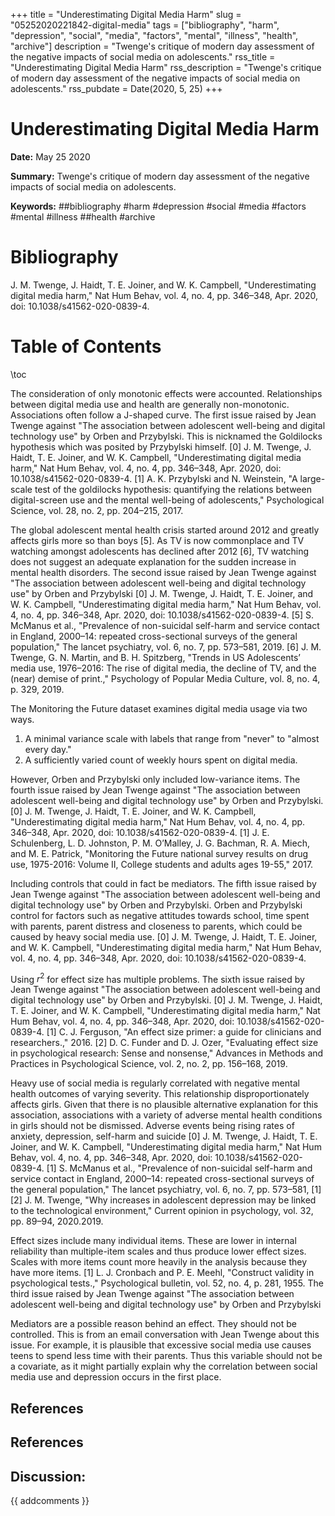 +++
title = "Underestimating Digital Media Harm"
slug = "05252020221842-digital-media"
tags = ["bibliography", "harm", "depression", "social", "media", "factors", "mental", "illness", "health", "archive"]
description = "Twenge's critique of modern day assessment of the negative impacts of social media on adolescents."
rss_title = "Underestimating Digital Media Harm"
rss_description = "Twenge's critique of modern day assessment of the negative impacts of social media on adolescents."
rss_pubdate = Date(2020, 5, 25)
+++



Underestimating Digital Media Harm
=========

**Date:** May 25 2020

**Summary:** Twenge's critique of modern day assessment of the negative impacts of social media on adolescents.

**Keywords:** ##bibliography #harm #depression #social #media #factors #mental #illness ##health #archive

Bibliography
==========

J. M. Twenge, J. Haidt, T. E. Joiner, and W. K. Campbell, "Underestimating digital media harm," Nat Hum Behav, vol. 4, no. 4, pp. 346–348, Apr. 2020, doi: 10.1038/s41562-020-0839-4.

Table of Contents
=========

\toc

The consideration of only monotonic effects were accounted. Relationships between digital media use and health are generally non-monotonic. Associations often follow a J-shaped curve. The first issue raised by Jean Twenge against "The association between adolescent well-being and digital technology use" by Orben and Przybylski. This is nicknamed the Goldilocks hypothesis which was posited by Przybylski himself. [0] J. M. Twenge, J. Haidt, T. E. Joiner, and W. K. Campbell, "Underestimating digital media harm," Nat Hum Behav, vol. 4, no. 4, pp. 346–348, Apr. 2020, doi: 10.1038/s41562-020-0839-4. [1] A. K. Przybylski and N. Weinstein, "A large-scale test of the goldilocks hypothesis: quantifying the relations between digital-screen use and the mental well-being of adolescents," Psychological Science, vol. 28, no. 2, pp. 204–215, 2017.

The global adolescent mental health crisis started around 2012 and greatly affects girls more so than boys [5]. As TV is now commonplace and TV watching amongst adolescents has declined after 2012 [6], TV watching does not suggest an adequate explanation for the sudden increase in mental health disorders. The second issue raised by Jean Twenge against "The association between adolescent well-being and digital technology use" by Orben and Przybylski [0] J. M. Twenge, J. Haidt, T. E. Joiner, and W. K. Campbell, "Underestimating digital media harm," Nat Hum Behav, vol. 4, no. 4, pp. 346–348, Apr. 2020, doi: 10.1038/s41562-020-0839-4. [5] S. McManus et al., "Prevalence of non-suicidal self-harm and service contact in England, 2000–14: repeated cross-sectional surveys of the general population," The lancet psychiatry, vol. 6, no. 7, pp. 573–581, 2019. [6] J. M. Twenge, G. N. Martin, and B. H. Spitzberg, "Trends in US Adolescents’ media use, 1976–2016: The rise of digital media, the decline of TV, and the (near) demise of print.," Psychology of Popular Media Culture, vol. 8, no. 4, p. 329, 2019.

The Monitoring the Future dataset examines digital media usage via two ways. 

1. A minimal variance scale with labels that range from "never" to "almost every day."
2. A sufficiently varied count of weekly hours spent on digital media.

However, Orben and Przybylski only included low-variance items. The fourth issue raised by Jean Twenge against "The association between adolescent well-being and digital technology use" by Orben and Przybylski. [0] J. M. Twenge, J. Haidt, T. E. Joiner, and W. K. Campbell, "Underestimating digital media harm," Nat Hum Behav, vol. 4, no. 4, pp. 346–348, Apr. 2020, doi: 10.1038/s41562-020-0839-4. [1] J. E. Schulenberg, L. D. Johnston, P. M. O’Malley, J. G. Bachman, R. A. Miech, and M. E. Patrick, "Monitoring the Future national survey results on drug use, 1975-2016: Volume II, College students and adults ages 19-55," 2017.

Including controls that could in fact be mediators. The fifth issue raised by Jean Twenge against "The association between adolescent well-being and digital technology use" by Orben and Przybylski. Orben and Przybylski control for factors such as negative attitudes towards school, time spent with parents, parent distress and closeness to parents, which could be caused by heavy social media use. [0] J. M. Twenge, J. Haidt, T. E. Joiner, and W. K. Campbell, "Underestimating digital media harm," Nat Hum Behav, vol. 4, no. 4, pp. 346–348, Apr. 2020, doi: 10.1038/s41562-020-0839-4.

Using $r^{2}$ for effect size has multiple problems. The sixth issue raised by Jean Twenge against "The association between adolescent well-being and digital technology use" by Orben and Przybylski. [0] J. M. Twenge, J. Haidt, T. E. Joiner, and W. K. Campbell, "Underestimating digital media harm," Nat Hum Behav, vol. 4, no. 4, pp. 346–348, Apr. 2020, doi: 10.1038/s41562-020-0839-4. [1] C. J. Ferguson, "An effect size primer: a guide for clinicians and researchers.," 2016. [2] D. C. Funder and D. J. Ozer, "Evaluating effect size in psychological research: Sense and nonsense," Advances in Methods and Practices in Psychological Science, vol. 2, no. 2, pp. 156–168, 2019.

Heavy use of social media is regularly correlated with negative mental health outcomes of varying severity. This relationship disproportionately affects girls. Given that there is no plausible alternative explanation for this association, associations with a variety of adverse mental health conditions in girls should not be dismissed. Adverse events being rising rates of anxiety, depression, self-harm and suicide [0] J. M. Twenge, J. Haidt, T. E. Joiner, and W. K. Campbell, "Underestimating digital media harm," Nat Hum Behav, vol. 4, no. 4, pp. 346–348, Apr. 2020, doi: 10.1038/s41562-020-0839-4. [1] S. McManus et al., "Prevalence of non-suicidal self-harm and service contact in England, 2000–14: repeated cross-sectional surveys of the general population," The lancet psychiatry, vol. 6, no. 7, pp. 573–581, [1] [2] J. M. Twenge, "Why increases in adolescent depression may be linked to the technological environment," Current opinion in psychology, vol. 32, pp. 89–94, 2020.2019.

Effect sizes include many individual items. These are lower in internal reliability than multiple-item scales and thus produce lower effect sizes. Scales with more items count more heavily in the analysis because they have more items. [1] L. J. Cronbach and P. E. Meehl, "Construct validity in psychological tests.," Psychological bulletin, vol. 52, no. 4, p. 281, 1955. The third issue raised by Jean Twenge against "The association between adolescent well-being and digital technology use" by Orben and Przybylski

Mediators are a possible reason behind an effect. They should not be controlled. This is from an email conversation with Jean Twenge about this issue. For example, it is plausible that excessive social media use causes teens to spend less time with their parents. Thus this variable should not be a covariate, as it might partially explain why the correlation between social media use and depression occurs in the first place. 

## References

## References
## Discussion: 

{{ addcomments }}
